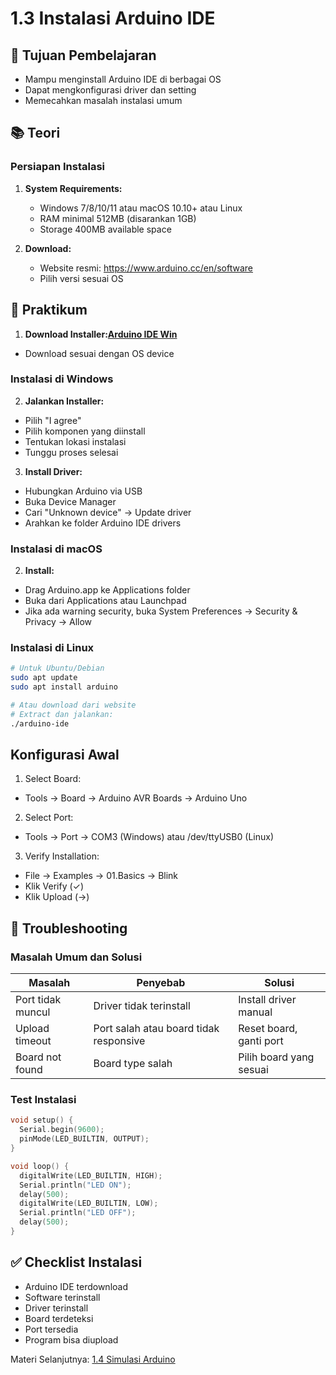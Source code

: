 

# 1.3 Instalasi Arduino IDE

## 🎯 Tujuan Pembelajaran
- Mampu menginstall Arduino IDE di berbagai OS
- Dapat mengkonfigurasi driver dan setting
- Memecahkan masalah instalasi umum

## 📚 Teori

### Persiapan Instalasi
1. **System Requirements:**
   - Windows 7/8/10/11 atau macOS 10.10+ atau Linux
   - RAM minimal 512MB (disarankan 1GB)
   - Storage 400MB available space

2. **Download:**
   - Website resmi: https://www.arduino.cc/en/software
   - Pilih versi sesuai OS

## 🔧 Praktikum
1. **Download Installer:[Arduino IDE Win](https://www.arduino.cc/en/software/)**
- Download sesuai dengan OS device

### Instalasi di Windows

2. **Jalankan Installer:**
- Pilih "I agree"
- Pilih komponen yang diinstall
- Tentukan lokasi instalasi
- Tunggu proses selesai

3. **Install Driver:**
- Hubungkan Arduino via USB
- Buka Device Manager
- Cari "Unknown device" → Update driver
- Arahkan ke folder Arduino IDE drivers

### Instalasi di macOS

2. **Install:**
- Drag Arduino.app ke Applications folder
- Buka dari Applications atau Launchpad
- Jika ada warning security, buka System Preferences → Security & Privacy → Allow

### Instalasi di Linux
```bash
# Untuk Ubuntu/Debian
sudo apt update
sudo apt install arduino

# Atau download dari website
# Extract dan jalankan:
./arduino-ide
```

## Konfigurasi Awal
1. Select Board:
- Tools → Board → Arduino AVR Boards → Arduino Uno
2. Select Port:
- Tools → Port → COM3 (Windows) atau /dev/ttyUSB0 (Linux)
3. Verify Installation:
- File → Examples → 01.Basics → Blink
- Klik Verify (✓)
- Klik Upload (→)

## 🐛 Troubleshooting
### Masalah Umum dan Solusi
|Masalah	|Penyebab	|Solusi|
|---------|---------|------|
|Port tidak muncul	|Driver tidak terinstall	|Install driver manual|
|Upload timeout	|Port salah atau board tidak responsive	|Reset board, ganti port|
|Board not found	|Board type salah	|Pilih board yang sesuai|

### Test Instalasi 
```cpp
void setup() {
  Serial.begin(9600);
  pinMode(LED_BUILTIN, OUTPUT);
}

void loop() {
  digitalWrite(LED_BUILTIN, HIGH);
  Serial.println("LED ON");
  delay(500);
  digitalWrite(LED_BUILTIN, LOW);
  Serial.println("LED OFF");
  delay(500);
}
```
## ✅ Checklist Instalasi
- Arduino IDE terdownload
- Software terinstall
- Driver terinstall
- Board terdeteksi
- Port tersedia
- Program bisa diupload

Materi Selanjutnya: [1.4 Simulasi Arduino](1.4-simulasi-arduino/README.md)
